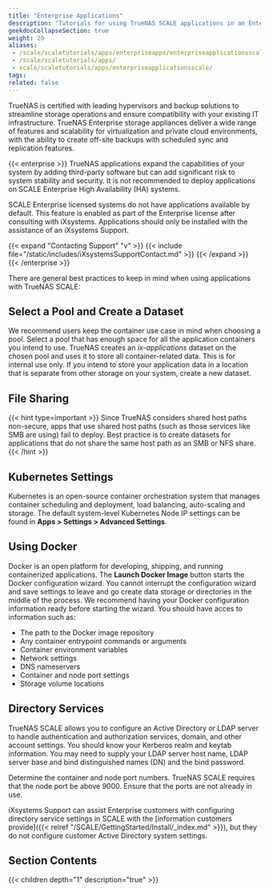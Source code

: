```yaml
---
title: "Enterprise Applications"
description: "Tutorials for using TrueNAS SCALE applications in an Enterprise-licensed deployment."
geekdocCollapseSection: true
weight: 20
aliases: 
 - /scale/scaletutorials/apps/enterpriseapps/enterpriseapplicationsscale/
 - /scale/scaletutorials/apps/
 - scale/scaletutorials/apps/enterpriseapplicationsscale/
tags:
related: false
---
```


TrueNAS is certified with leading hypervisors and backup solutions to streamline storage operations and ensure compatibility with your existing IT infrastructure. TrueNAS Enterprise storage appliances deliver a wide range of features and scalability for virtualization and private cloud environments, with the ability to create off-site backups with scheduled sync and replication features.

{{< enterprise >}}
TrueNAS applications expand the capabilities of your system by adding third-party software but can add significant risk to system stability and security.
It is not recommended to deploy applications on SCALE Enterprise High Availability (HA) systems.

SCALE Enterprise licensed systems do not have applications available by default.
This feature is enabled as part of the Enterprise license after consulting with iXsystems.
Applications should only be installed with the assistance of an iXsystems Support.

{{< expand "Contacting Support" "v" >}}
{{< include file="/static/includes/iXsystemsSupportContact.md" >}}
{{< /expand >}}
{{< /enterprise >}}

There are general best practices to keep in mind when using applications with TrueNAS SCALE:

## Select a Pool and Create a Dataset

We recommend users keep the container use case in mind when choosing a pool. Select a pool that has enough space for all the application containers you intend to use.
TrueNAS creates an *ix-applications* dataset on the chosen pool and uses it to store all container-related data. This is for internal use only.
If you intend to store your application data in a location that is separate from other storage on your system, create a new dataset.

## File Sharing

{{< hint type=important >}}
Since TrueNAS considers shared host paths non-secure, apps that use shared host paths (such as those services like SMB are using) fail to deploy.
Best practice is to create datasets for applications that do not share the same host path as an SMB or NFS share.
{{< /hint >}}

## Kubernetes Settings

Kubernetes is an open-source container orchestration system that manages container scheduling and deployment, load balancing, auto-scaling and storage.
The default system-level Kubernetes Node IP settings can be found in **Apps > Settings > Advanced Settings**.

## Using Docker

Docker is an open platform for developing, shipping, and running containerized applications.
The **Launch Docker Image** button starts the Docker configuration wizard.
You cannot interrupt the configuration wizard and save settings to leave and go create data storage or directories in the middle of the process.
We recommend having your Docker configuration information ready before starting the wizard. You should have acces to information such as:

* The path to the Docker image repository
* Any container entrypoint commands or arguments
* Container environment variables
* Network settings
* DNS nameservers
* Container and node port settings
* Storage volume locations

## Directory Services

TrueNAS SCALE allows you to configure an Active Directory or LDAP server to handle authentication and authorization services, domain, and other account settings.
You should know your Kerberos realm and keytab information. You may need to supply your LDAP server host name, LDAP server base and bind distinguished names (DN) and the bind password.

Determine the container and node port numbers. TrueNAS SCALE requires that the node port be above 9000. Ensure that the ports are not already in use.

iXsystems Support can assist Enterprise customers with configuring directory service settings in SCALE with the [information customers provide]({{< relref "/SCALE/GettingStarted/Install/_index.md" >}}), but they do not configure customer Active Directory system settings.

## Section Contents

{{< children depth="1" description="true" >}}
